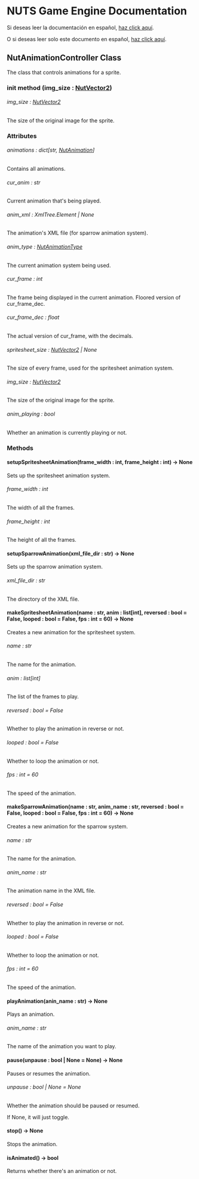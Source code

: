 # NUTS Game Engine Documentation

Si deseas leer la documentación en español, [haz click aquí](/DOCUMENTATION_Ñ/INDEX.md).

O si deseas leer solo este documento en español, [haz click aquí](/DOCUMENTATION_Ñ/FILES/NUTANIMATIONCONTROLLER.md).

## NutAnimationController Class

The class that controls animations for a sprite.

### init method (img_size : [NutVector2](/DOCUMENTATION/FILES/NUTVECTOR2.md))

###### img_size : [NutVector2](/DOCUMENTATION/FILES/NUTVECTOR2.md)

The size of the original image for the sprite.

### Attributes

###### animations : dict[str, [NutAnimation](/DOCUMENTATION/FILES/NUTANIMATION.md)]

Contains all animations.

###### cur_anim : str

Current animation that's being played.

###### anim_xml : XmlTree.Element | None

The animation's XML file (for sparrow animation system).

###### anim_type : [NutAnimationType](/DOCUMENTATION/FILES/NUTANIMATIONTYPE.md)

The current animation system being used.

###### cur_frame : int

The frame being displayed in the current animation. Floored version of cur_frame_dec.

###### cur_frame_dec : float

The actual version of cur_frame, with the decimals.

###### spritesheet_size : [NutVector2](/DOCUMENTATION/FILES/NUTVECTOR2.md) | None

The size of every frame, used for the spritesheet animation system.

###### img_size : [NutVector2](/DOCUMENTATION/FILES/NUTVECTOR2.md)

The size of the original image for the sprite.

###### anim_playing : bool

Whether an animation is currently playing or not.

### Methods

#### setupSpritesheetAnimation(frame_width : int, frame_height : int) -> None

Sets up the spritesheet animation system.

###### frame_width : int

The width of all the frames.

###### frame_height : int

The height of all the frames.

#### setupSparrowAnimation(xml_file_dir : str) -> None

Sets up the sparrow animation system.

###### xml_file_dir : str

The directory of the XML file.

#### makeSpritesheetAnimation(name : str, anim : list[int], reversed : bool = False, looped : bool = False, fps : int = 60) -> None

Creates a new animation for the spritesheet system.

###### name : str

The name for the animation.

###### anim : list[int]

The list of the frames to play.

###### reversed : bool = False

Whether to play the animation in reverse or not.

###### looped : bool = False

Whether to loop the animation or not.

###### fps : int = 60

The speed of the animation.

#### makeSparrowAnimation(name : str, anim_name : str, reversed : bool = False, looped : bool = False, fps : int = 60) -> None

Creates a new animation for the sparrow system.

###### name : str

The name for the animation.

###### anim_name : str

The animation name in the XML file.

###### reversed : bool = False

Whether to play the animation in reverse or not.

###### looped : bool = False

Whether to loop the animation or not.

###### fps : int = 60

The speed of the animation.

#### playAnimation(anin_name : str) -> None

Plays an animation.

###### anim_name : str

The name of the animation you want to play.

#### pause(unpause : bool | None = None) -> None

Pauses or resumes the animation.

###### unpause : bool | None = None

Whether the animation should be paused or resumed.

If None, it will just toggle.

#### stop() -> None

Stops the animation.

#### isAnimated() -> bool

Returns whether there's an animation or not.
